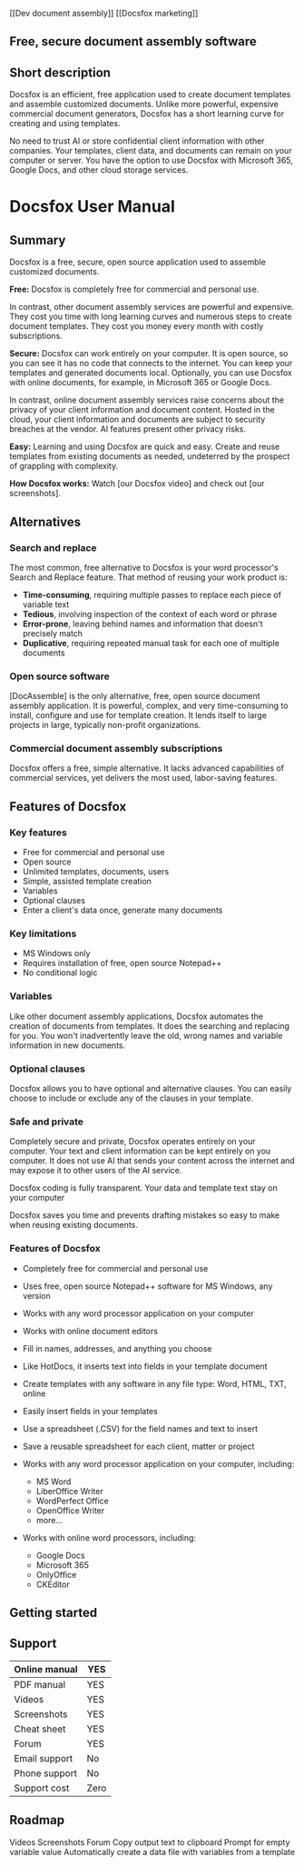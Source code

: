 
[[Dev document assembly]]
[[Docsfox marketing]]
## Free, secure document assembly software

## Short description
Docsfox is an efficient, free application used to create document templates and assemble customized documents. Unlike more powerful, expensive commercial document generators, Docsfox has a short learning curve for creating and using templates. 

No need to trust AI or store confidential client information with other companies. Your templates, client data, and documents can remain on your computer or server. You have the option to use Docsfox with Microsoft 365, Google Docs, and other cloud storage services.

# Docsfox User Manual
## Summary

Docsfox is a free, secure, open source application used to assemble customized documents.

**Free:** Docsfox is completely free for commercial and personal use.

In contrast, other document assembly services are powerful and expensive. They cost you time with long learning curves and numerous steps to create document templates. They cost you money every month with costly subscriptions. 

**Secure:** Docsfox can work entirely on your computer. It is open source, so you can see it has no code that connects to the internet. You can keep your templates and generated documents local. Optionally, you can use Docsfox with online documents, for example, in Microsoft 365 or Google Docs.

In contrast, online document assembly services raise concerns about the privacy of your client information and document content. Hosted in the cloud, your client information and documents are subject to security breaches at the vendor. AI features present other privacy risks.

**Easy:** Learning and using Docsfox are quick and easy. Create and reuse templates from existing documents as needed, undeterred by the prospect of grappling with complexity.

**How Docsfox works:** Watch [our Docsfox video] and check out [our screenshots].
## Alternatives
### Search and replace

The most common, free alternative to Docsfox is your word processor's Search and Replace feature. That method of reusing your work product is:
- **Time-consuming**, requiring multiple passes to replace each piece of variable text
- **Tedious**, involving inspection of the context of each word or phrase
- **Error-prone**, leaving behind names and information that doesn't precisely match
- **Duplicative**, requiring repeated manual task for each one of multiple documents
### Open source software

[DocAssemble] is the only alternative, free, open source document assembly application. It is powerful, complex, and very time-consuming to install, configure and use for template creation. It lends itself to large projects in large, typically non-profit organizations.
### Commercial document assembly subscriptions

Docsfox offers a free, simple alternative. It lacks advanced capabilities of commercial services, yet delivers the most used, labor-saving features.
## Features of Docsfox
### Key features
- Free for commercial and personal use
- Open source
- Unlimited templates, documents, users
- Simple, assisted template creation
- Variables
- Optional clauses
- Enter a client's data once, generate many documents
### Key limitations
- MS Windows only
- Requires installation of free, open source Notepad++
- No conditional logic
### Variables

Like other document assembly applications, Docsfox automates the creation of documents from templates. It does the searching and replacing for you. You won't inadvertently leave the old, wrong names and variable information in new documents.
### Optional clauses

Docsfox allows you to have optional and alternative clauses. You can easily choose to include or exclude any of the clauses in your template.
### Safe and private

Completely secure and private, Docsfox operates entirely on your computer. Your text and client information can be kept entirely on you computer.  It does not use AI that sends your content across the internet and may expose it to other users of the AI service.

Docsfox coding is fully transparent. Your data and template text stay on your computer

Docsfox saves you time and prevents drafting mistakes so easy to make when reusing existing documents.


### Features of Docsfox
- Completely free for commercial and personal use
- Uses free, open source Notepad++ software for MS Windows, any version
- Works with any word processor application on your computer
- Works with online document editors
- Fill in names, addresses, and anything you choose
- Like HotDocs, it inserts text into fields in your template document
- Create templates with any software in any file type: Word, HTML, TXT, online
- Easily insert fields in your templates
- Use a spreadsheet (.CSV) for the field names and text to insert
- Save a reusable spreadsheet for each client, matter or project



- Works with any word processor application on your computer, including:
	- MS Word
	- LiberOffice Writer
	- WordPerfect Office
	- OpenOffice Writer
	- more...
- Works with online word processors, including:
	- Google Docs
	- Microsoft 365
	- OnlyOffice
	- CKEditor

## Getting started
## Support

| Online manual | YES  |
| ------------- | ---- |
| PDF manual    | YES  |
| Videos        | YES  |
| Screenshots   | YES  |
| Cheat sheet   | YES  |
| Forum         | YES  |
| Email support | No   |
| Phone support | No   |
| Support cost  | Zero |
## Roadmap
Videos
Screenshots
Forum
Copy output text to clipboard
Prompt for empty variable value
Automatically create a data file with variables from a template
